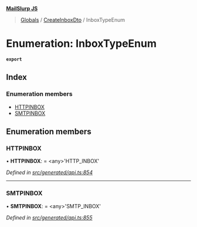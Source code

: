 **[MailSlurp JS](../README.md)**

> [Globals](../README.md) / [CreateInboxDto](../modules/createinboxdto.md) / InboxTypeEnum

# Enumeration: InboxTypeEnum

**`export`** 

## Index

### Enumeration members

* [HTTPINBOX](createinboxdto.inboxtypeenum.md#httpinbox)
* [SMTPINBOX](createinboxdto.inboxtypeenum.md#smtpinbox)

## Enumeration members

### HTTPINBOX

•  **HTTPINBOX**:  = \<any>'HTTP\_INBOX'

*Defined in [src/generated/api.ts:854](https://github.com/mailslurp/mailslurp-client/blob/6b679b8/src/generated/api.ts#L854)*

___

### SMTPINBOX

•  **SMTPINBOX**:  = \<any>'SMTP\_INBOX'

*Defined in [src/generated/api.ts:855](https://github.com/mailslurp/mailslurp-client/blob/6b679b8/src/generated/api.ts#L855)*
